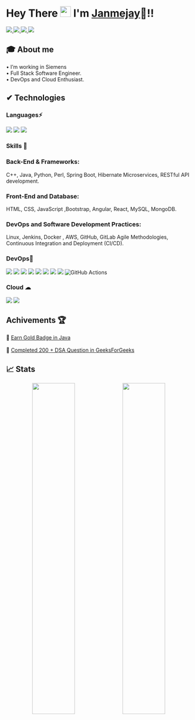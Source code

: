 
 #  Hey There <img src="https://github.com/TheDudeThatCode/TheDudeThatCode/blob/master/Assets/Hi.gif" width="29px"> I'm [Janmejay](https://www.linkedin.com/in/janmejay-yadav-a29470190/)🦥!!

<a href="https://www.linkedin.com/in/janmejay-yadav-a29470190/">
  <img src="https://img.shields.io/badge/LinkedIn-0077B5?style=for-the-badge&logo=linkedin&logoColor=white" /> 
 </a> 
<a href="mailto:janmejay.yadav.1234@gmail.com">
  <img src="https://img.shields.io/badge/Gmail-D14836?style=for-the-badge&logo=gmail&logoColor=white"   />
</a>
<a href="https://twitter.com/janmejay30">
  <img src="https://img.shields.io/badge/Twitter-1DA1F2?style=for-the-badge&logo=twitter&logoColor=white"   />
</a>

<a href="https://www.youtube.com/channel/UC25BPVeQLy1F3FMIjULET6A">
	<img src="https://img.shields.io/badge/YouTube-FF0000?style=for-the-badge&logo=youtube&logoColor=white" />
</a>
<br>

## 🎓 About me
• I’m working in Siemens <br />
• Full Stack Software Engineer.<br />
• DevOps and Cloud Enthusiast.



##  ✔ Technologies 

 ### Languages⚡
<img src="https://img.shields.io/badge/C++-FFD43B?style=for-the-badge&logo=C++&logoColor=darkgreen" /> 
<img src="https://img.shields.io/badge/Java-ED8B00?style=for-the-badge&logo=java&logoColor=white" /> 
<img src="https://img.shields.io/badge/python-ED8B00?style=for-the-badge&logo=python&logoColor=black" />


### Skills 🚀
### Back-End & Frameworks:
C++, Java, Python, Perl, Spring Boot, Hibernate Microservices, RESTful API development. 
### Front-End and Database:
HTML, CSS, JavaScript ,Bootstrap, Angular, React, MySQL, MongoDB. 
### DevOps and Software Development Practices:
Linux, Jenkins, Docker , AWS, GitHub, GitLab Agile Methodologies, Continuous Integration and Deployment (CI/CD). 

### DevOps💙 
<img src="https://img.shields.io/badge/Ansible-000000?style=for-the-badge&logo=ansible&logoColor=white" /> <img src="https://img.shields.io/badge/Jenkins-D24939?style=for-the-badge&logo=Jenkins&logoColor=white" /> <img src="https://img.shields.io/badge/Docker-2CA5E0?style=for-the-badge&logo=docker&logoColor=white"> <img src="https://img.shields.io/badge/kubernetes-326ce5.svg?&style=for-the-badge&logo=kubernetes&logoColor=white"> <img src="https://img.shields.io/badge/Git-F05032?style=for-the-badge&logo=git&logoColor=white"> <img src="https://img.shields.io/badge/GitHub-100000?style=for-the-badge&logo=github&logoColor=white"> 
<img src="https://img.shields.io/badge/Linux-FCC624?style=for-the-badge&logo=linux&logoColor=black" /> <img src="https://img.shields.io/badge/terraform-%235835CC.svg?style=for-the-badge&logo=terraform&logoColor=white" /> 
![GitHub Actions](https://img.shields.io/badge/githubactions-%232671E5.svg?style=for-the-badge&logo=githubactions&logoColor=white)

### Cloud ☁
<img src="https://img.shields.io/badge/Amazon_AWS-232F3E?style=for-the-badge&logo=amazon-aws&logoColor=white" /> 
<img src="https://img.shields.io/badge/microsoft%20azure-0089D6?style=for-the-badge&logo=microsoft-azure&logoColor=white" /> 

## Achivements 🏆

🚀 [Earn Gold Badge in Java ](https://www.hackerrank.com/certificates/a1c459a71796) <br /><br />
🚀 [Completed 200 + DSA Question in GeeksForGeeks](https://auth.geeksforgeeks.org/user/janmejayy/practice/)
<!-- ![visitors](https://profile-counter.glitch.me/Vrukshali-26/count.svg?align=center)  -->

<!-- ## Global Certification 🎓

👉🏻[RedHat Certified Specialist in Ansible Automation](https://rhtapps.redhat.com/verify?certId=210-076-055) <br> <br>
👉🏻[RedHat Certified Specialist in Containers and Kubernetes](https://rhtapps.redhat.com/verify?certId=210-076-055) <br> <br> -->

## 📈 Stats
<p align="center">
	<img width="48%" src="https://github-readme-stats.vercel.app/api?username=janmejayy&show_icons=true&theme=highcontrast" />
  <img width="48%" src="https://github-readme-streak-stats.herokuapp.com/?user=janmejayy&theme=highcontrast" />
</p>



<!--END_SECTION:activity-->
